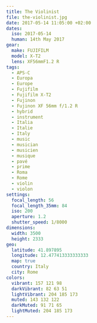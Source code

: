 ```yaml
---
title: The Violinist
file: the-violinist.jpg
date: 2017-05-14 11:05:00 +02:00
dates:
  iso: 2017-05-14
  human: 14th May 2017
gear:
  make: FUJIFILM
  model: X-T2
  lens: XF56mmF1.2 R
tags:
  - APS-C
  - Europa
  - Europe
  - Fujifilm
  - Fujifilm X-T2
  - Fujinon
  - Fujinon XF 56mm f/1.2 R
  - hybrid
  - instrument
  - Italia
  - Italie
  - Italy
  - music
  - musician
  - musicien
  - musique
  - pavé
  - prime
  - Roma
  - Rome
  - violin
  - violon
settings:
  focal_length: 56
  focal_length_35mm: 84
  iso: 200
  aperture: 1.2
  shutter_speed: 1/8000
dimensions:
  width: 3500
  height: 2333
geo:
  latitude: 41.897895
  longitude: 12.477413333333333
  map: true
  country: Italy
  city: Rome
colors:
  vibrant: 157 121 98
  darkVibrant: 82 63 51
  lightVibrant: 204 185 173
  muted: 143 132 122
  darkMuted: 91 71 65
  lightMuted: 204 185 173
---
```



